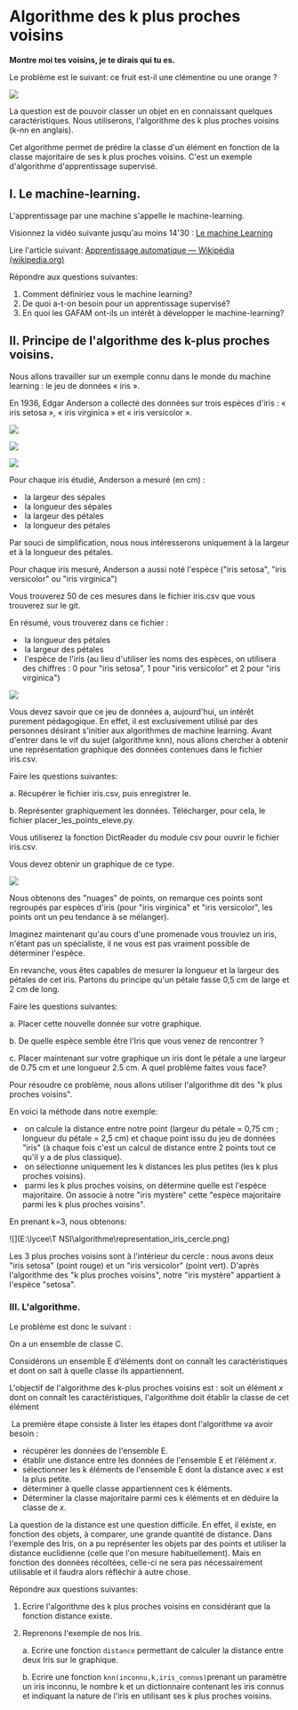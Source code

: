# Algorithme des k plus proches voisins

**Montre moi tes voisins, je te dirais qui tu es.**

Le problème est le suivant: ce fruit est-il une clémentine ou une orange ? 

![](/Algorithmes/IMG/orange_clementine.png)

La question est de pouvoir classer un objet en en connaissant quelques caractéristiques. Nous utiliserons, l'algorithme des k plus proches voisins (k-nn en anglais). 

Cet algorithme permet de prédire la classe d'un élément en fonction de la classe majoritaire de ses k plus proches voisins. C'est un exemple d'algorithme d'apprentissage supervisé. 

## I. Le machine-learning. 

L'apprentissage par une machine s'appelle le machine-learning. 

Visionnez la vidéo suivante jusqu'au moins 14'30 : [Le machine Learning](https://youtu.be/OEJX-q6UOag?si=EaYINvaeZxIKRTP-)

Lire l'article suivant: [Apprentissage automatique — Wikipédia (wikipedia.org)](https://fr.wikipedia.org/wiki/Apprentissage_automatique)



Répondre aux questions suivantes:

1. Comment définiriez vous le machine learning? 
2. De quoi a-t-on besoin pour un apprentissage supervisé? 
3. En quoi les GAFAM ont-ils un intérêt à développer le machine-learning? 

## II. Principe de l'algorithme des k-plus proches voisins. 

Nous allons travailler sur un exemple connu dans le monde du machine learning : le jeu de 	données « iris ».

En 1936, Edgar Anderson a collecté des données sur trois espèces d'iris : « iris setosa », « iris virginica » et « iris versicolor ».  

![](/Algorithmes/IMG/iris_setose.png)

![](/Algorithmes/iris_virginica.png)

![](/Algorithme/iris_virginica.png)

Pour chaque iris étudié, Anderson a mesuré (en cm) : 

- ​	la largeur des sépales  
- ​	la longueur des sépales  
- ​	la largeur des pétales  
- ​	la longueur des pétales  

Par souci de simplification, nous nous intéresserons uniquement à la largeur et à la longueur 	des pétales. 

Pour chaque iris mesuré, Anderson a aussi noté l'espèce ("iris setosa", "iris versicolor" ou 	"iris virginica")

Vous trouverez 50 de ces mesures dans le fichier iris.csv que vous trouverez sur le git. 

En résumé, vous trouverez dans ce fichier : 

- ​	la longueur des pétales  
- ​	la largeur des pétales  
- ​	l'espèce de l'iris (au lieu d'utiliser les noms des espèces, on utilisera des chiffres : 0 pour "iris setosa", 1 pour "iris versicolor" et 2 pour "iris virginica")  

![](/Algorithmes/IMG/extrait_donnees.png)

Vous devez savoir que ce jeu de données a, aujourd'hui, un intérêt purement pédagogique. En effet, il est exclusivement utilisé par des personnes désirant s'initier aux algorithmes de machine learning.  Avant d'entrer dans le vif du sujet (algorithme knn), nous allons chercher à obtenir une représentation graphique des données contenues dans le fichier iris.csv. 

Faire les questions suivantes:

a. Récupérer le fichier iris.csv, puis enregistrer le. 

b. Représenter graphiquement les données. Télécharger, pour cela,  le fichier placer_les_points_eleve.py. 

Vous utiliserez la fonction  DictReader du module csv pour ouvrir le fichier iris.csv. 

Vous devez obtenir un graphique de ce type. 

![](/Algorithmes/IMG/representation_iris.png)

Nous obtenons des "nuages" de points, on remarque ces points sont regroupés par espèces 	d'iris (pour "iris virginica" et "iris versicolor", les points ont un peu tendance à se mélanger).

Imaginez maintenant qu'au cours d'une promenade vous trouviez un iris, n'étant pas un spécialiste, il ne vous est pas vraiment possible de déterminer l'espèce. 

En revanche, vous êtes capables de mesurer la longueur et la largeur des pétales de cet iris. Partons  du principe qu'un pétale fasse 0,5 cm de large et 2 cm de long. 

Faire les questions suivantes:

a. Placer cette nouvelle donnée sur votre graphique. 

b. De quelle espèce semble être l'Iris que vous venez de rencontrer ?

c. Placer maintenant sur votre graphique un iris dont le pétale a une largeur de 0.75 cm et une longueur 2.5 cm.  A quel problème faites vous face? 

Pour résoudre ce problème, nous allons utiliser l'algorithme dit des "k plus proches voisins". 

En voici la méthode dans notre exemple:

- ​	on calcule la distance entre notre point (largeur du pétale = 0,75 cm ; longueur du pétale = 2,5 cm) et chaque point issu du jeu de données "iris" (à chaque fois c'est un calcul de distance entre 2 points tout ce qu'il y a de plus classique).
- ​	on sélectionne uniquement les k distances les plus petites (les k plus proches voisins).  
- ​	parmi les k plus proches voisins, on détermine quelle est l'espèce majoritaire. On associe à notre "iris mystère" cette "espèce majoritaire parmi les k plus proches voisins".

En prenant k=3, nous obtenons: 

![](E:\lycee\T NSI\algorithme\representation_iris_cercle.png)

Les 3 plus proches voisins sont à l'intérieur du cercle  : nous avons deux "iris 	setosa" (point rouge) et un "iris versicolor" (point  vert). D'après l'algorithme des "k plus proches voisins", notre "iris mystère" appartient à l'espèce "setosa". 



### III. L'algorithme. 

Le problème est donc le suivant : 

On a un ensemble de classe C. 

Considérons un ensemble E d’éléments dont on connaît les caractéristiques et dont on sait à quelle classe ils appartiennent. 

L'objectif de l'algorithme des k-plus proches voisins est : soit un élément $x$  dont on connaît les caractéristiques, l'algorithme doit établir la classe de cet élément 



​	La première étape consiste à lister les étapes dont l'algorithme va avoir besoin :

- récupérer les données de l'ensemble E.
- établir une distance entre les données de l'ensemble E et l’élément $x$.  	
- sélectionner les k éléments de l'ensemble E dont la distance avec  $x$ est la plus petite.  	
- déterminer à quelle classe appartiennent ces k éléments.  	
- Déterminer la classe majoritaire parmi ces k éléments et en déduire la classe de $x$.  	

La question de la distance est une question difficile. En effet, il existe, en fonction des objets, à comparer, une grande quantité de distance. Dans l'exemple des Iris, on a pu représenter les objets par des points et utiliser la distance euclidienne (celle que l'on mesure habituellement). Mais en fonction des données récoltées, celle-ci ne sera pas nécessairement utilisable et il faudra alors réfléchir à autre chose. 	



Répondre aux questions suivantes:

1. Ecrire l'algorithme des k plus proches voisins en considérant que la fonction distance existe. 

2. Reprenons l'exemple de nos Iris. 

   a. Ecrire une fonction `distance` permettant de calculer la distance entre deux Iris sur le graphique. 

   b.  Ecrire une fonction `knn(inconnu,k,iris_connus)`prenant un paramètre un iris inconnu, le nombre k et un dictionnaire contenant les iris connus et indiquant la nature de l'iris en utilisant ses k plus proches voisins.

   

   

   
